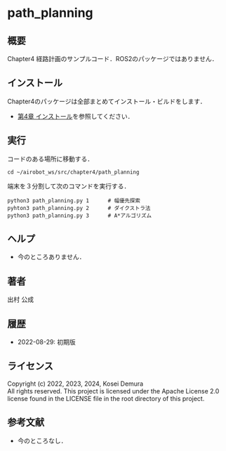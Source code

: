 # path_planning
## 概要
Chapter4 経路計画のサンプルコード．ROS2のパッケージではありません．

## インストール
Chapter4のパッケージは全部まとめてインストール・ビルドをします．
- [第4章 インストール](https://github.com/AI-Robot-Book/chapter4)を参照してください．

## 実行
コードのある場所に移動する．
~~~
cd ~/airobot_ws/src/chapter4/path_planning
~~~
端末を３分割して次のコマンドを実行する．
~~~
python3 path_planning.py 1      # 幅優先探索
pyhton3 path_planning.py 2      # ダイクストラ法
python3 path_planning.py 3      # A*アルゴリズム
~~~

## ヘルプ
- 今のところありません．
　　
## 著者
出村 公成

## 履歴
- 2022-08-29: 初期版

## ライセンス
Copyright (c) 2022, 2023, 2024, Kosei Demura  
All rights reserved. This project is licensed under the Apache License 2.0 license found in the LICENSE file in the root directory of this project.


## 参考文献
- 今のところなし．
